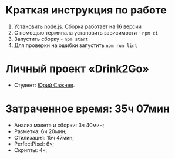 # Краткая инструкция по работе

1. [Установить node.js](https://nodejs.org/download/release/latest-v16.x/). Сборка работает на 16 версии
2. С помощью терминала установить зависимости - `npm ci`
3. Запустить сборку - `npm start`
4. Для проверки на ошибки запустить `npm run lint`

# Личный проект «Drink2Go»

* Студент: [Юрий Сажнев](https://htmlacademy.ru/profile/id2016315).

# Затраченное время: 35ч 07мин
* Анализ макета и сборки: 3ч 40мин;
* Разметка: 6ч 20мин;
* Стилизация: 15ч 47мин;
* PerfectPixel: 6ч;
* Скрипты: 4ч;
